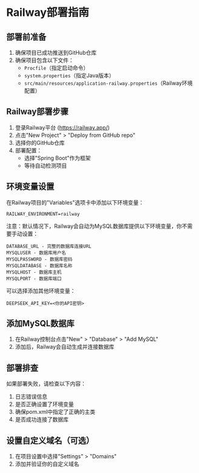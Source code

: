 # Railway部署指南

## 部署前准备

1. 确保项目已成功推送到GitHub仓库
2. 确保项目包含以下文件：
   - `Procfile`（指定启动命令）
   - `system.properties`（指定Java版本）
   - `src/main/resources/application-railway.properties`（Railway环境配置）

## Railway部署步骤

1. 登录Railway平台 (https://railway.app/)
2. 点击"New Project" > "Deploy from GitHub repo"
3. 选择你的GitHub仓库
4. 部署配置：
   - 选择"Spring Boot"作为框架
   - 等待自动检测项目

## 环境变量设置

在Railway项目的"Variables"选项卡中添加以下环境变量：

```
RAILWAY_ENVIRONMENT=railway
```

注意：默认情况下，Railway会自动为MySQL数据库提供以下环境变量，你不需要手动设置：
```
DATABASE_URL - 完整的数据库连接URL
MYSQLUSER - 数据库用户名
MYSQLPASSWORD - 数据库密码
MYSQLDATABASE - 数据库名称
MYSQLHOST - 数据库主机
MYSQLPORT - 数据库端口
```

可以选择添加其他环境变量：

```
DEEPSEEK_API_KEY=<你的API密钥>
```

## 添加MySQL数据库

1. 在Railway控制台点击"New" > "Database" > "Add MySQL"
2. 添加后，Railway会自动生成并连接数据库

## 部署排查

如果部署失败，请检查以下内容：

1. 日志错误信息
2. 是否正确设置了环境变量
3. 确保pom.xml中指定了正确的主类
4. 是否成功连接了数据库

## 设置自定义域名（可选）

1. 在项目设置中选择"Settings" > "Domains"
2. 添加并验证你的自定义域名 